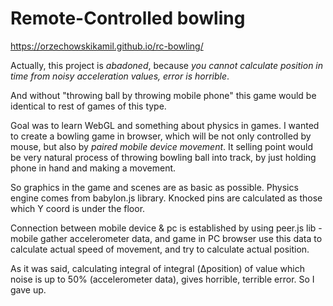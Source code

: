 Remote-Controlled bowling
=========================


https://orzechowskikamil.github.io/rc-bowling/


Actually, this project is *abadoned*, because *you cannot calculate position in time from noisy acceleration values, error is horrible*.


And without "throwing ball by throwing mobile phone" this game would be identical to rest of games of this type.


Goal was to learn WebGL and something about physics in games.
I wanted to create a bowling game in browser, which will be not only controlled by mouse, but also by *paired mobile device movement*.
It selling point would be very natural process of throwing bowling ball into track, by just holding phone in hand and making a movement.


So graphics in the game and scenes are as basic as possible. Physics engine comes from babylon.js library. Knocked pins are calculated as those which Y coord is under the floor.


Connection between mobile device & pc is established by using peer.js lib - mobile gather accelerometer data, and game in PC browser use this data to calculate actual speed of movement, and try to calculate actual position. 


As it was said, calculating integral of integral (Δposition) of value which noise is up to 50% (accelerometer data), gives horrible, terrible error. So I gave up.

